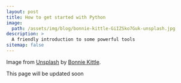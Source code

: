 ```yaml
---
layout: post
title: How to get started with Python
image:
  path: /assets/img/blog/bonnie-kittle-GiIZSko7Guk-unsplash.jpg
description: >
  A friendly introduction to some powerful tools
sitemap: false
---
```


Image from [Unsplash](https://unsplash.com/) by [Bonnie Kittle](https://unsplash.com/@bonniekdesign).

This page will be updated soon

